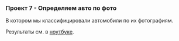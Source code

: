 ### Проект 7 - Определяем авто по фото

В котором мы классифицировали автомобили по их фотографиям.

Результаты см. в [ноутбуке](sf-dst-car-classification.ipynb).
